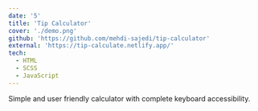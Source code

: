 ```yaml
---
date: '5'
title: 'Tip Calculator'
cover: './demo.png'
github: 'https://github.com/mehdi-sajedi/tip-calculator'
external: 'https://tip-calculate.netlify.app/'
tech:
  - HTML
  - SCSS
  - JavaScript
---
```


Simple and user friendly calculator with complete keyboard accessibility.
